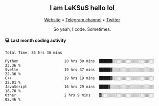 <h2 align="center">I am LeKSuS hello lol</h2>
<div align="center">
  <a href="https://leksus.net">Website</a> •
  <a href="https://t.me/leksus_was_here">Telegram channel</a> •
  <a href="https://twitter.com/___LeKSuS___">Twitter</a>
</div>
<p align="center">So yeah, I code. Sometimes.</p>

#### :computer: Last month coding activity
<!--START_SECTION:waka-->

```text
Total Time: 85 hrs 36 mins

Python                     20 hrs 30 mins  ██████░░░░░░░░░░░░░░░░░░░   23.36 %
Svelte                     19 hrs 37 mins  █████▓░░░░░░░░░░░░░░░░░░░   22.36 %
C++                        19 hrs 19 mins  █████▓░░░░░░░░░░░░░░░░░░░   22.01 %
JavaScript                 16 hrs 29 mins  ████▓░░░░░░░░░░░░░░░░░░░░   18.78 %
Other                      2 hrs 9 mins    ▓░░░░░░░░░░░░░░░░░░░░░░░░   02.46 %
```

<!--END_SECTION:waka-->
